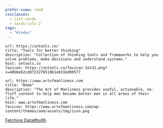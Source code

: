```yaml
---
prefer-view: read
cssclasses:
  - list-cards
  - cards-cols-2
tags:
  - "#index"
---
```


```cardlink
url: https://untools.co/
title: "Tools for better thinking"
description: "Collection of thinking tools and frameworks to help you solve problems, make decisions and understand systems."
host: untools.co
favicon: https://untools.co/favicon-32x32.png?v=48b6eb2cd872327651861e831bd90577
```

```cardlink
url: https://www.artofmanliness.com
title: "Home"
description: "The Art of Manliness provides useful, actionable, no-fluff content to help men become better men in all areas of their life."
host: www.artofmanliness.com
favicon: https://www.artofmanliness.com/wp-content/themes/aom/assets/img/icon.png
```

[Fetching Data#bx9h](https://chi2025.acm.org/for-authors/student-design-competition)